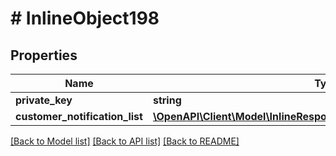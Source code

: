 # # InlineObject198

## Properties

Name | Type | Description | Notes
------------ | ------------- | ------------- | -------------
**private_key** | **string** |  | [optional]
**customer_notification_list** | [**\OpenAPI\Client\Model\InlineResponse20045CustomerNotificationList**](InlineResponse20045CustomerNotificationList.md) |  | [optional]

[[Back to Model list]](../../README.md#models) [[Back to API list]](../../README.md#endpoints) [[Back to README]](../../README.md)
